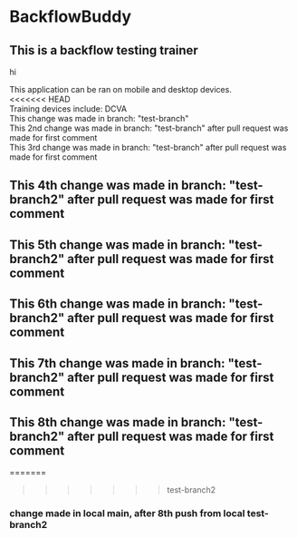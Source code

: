 # BackflowBuddy

<h2>This is a backflow testing trainer</h2>
<p>hi</p>
<div>This application can be ran on mobile and desktop devices.</div>
<<<<<<< HEAD
<div>Training devices include:
DCVA
</div>
<div>This change was made in branch: "test-branch"</div>
<div>This 2nd change was made in branch: "test-branch" after pull request was made for first comment</div>
<div>This 3rd change was made in branch: "test-branch" after pull request was made for first comment</div>
<h2>This 4th change was made in branch: "test-branch2" after pull request was made for first comment</h2>
<h2>This 5th change was made in branch: "test-branch2" after pull request was made for first comment</h2>
<h2>This 6th change was made in branch: "test-branch2" after pull request was made for first comment</h2>
<h2>This 7th change was made in branch: "test-branch2" after pull request was made for first comment</h2>

<h2>This 8th change was made in branch: "test-branch2" after pull request was made for first comment</h2>
=======

>>>>>>> test-branch2


<h3>change made in local main, after 8th push from local test-branch2</h3>


